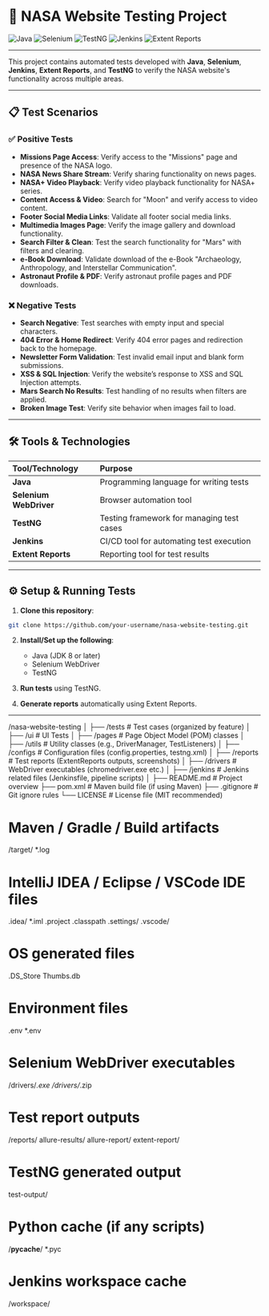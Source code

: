 # 🚀 NASA Website Testing Project

![Java](https://img.shields.io/badge/Java-ED8B00?style=for-the-badge&logo=java&logoColor=white)
![Selenium](https://img.shields.io/badge/Selenium-43B02A?style=for-the-badge&logo=selenium&logoColor=white)
![TestNG](https://img.shields.io/badge/TestNG-FF6347?style=for-the-badge&logo=apache&logoColor=white)
![Jenkins](https://img.shields.io/badge/Jenkins-D24939?style=for-the-badge&logo=jenkins&logoColor=white)
![Extent Reports](https://img.shields.io/badge/Extent_Reports-006400?style=for-the-badge&logo=report&logoColor=white)

---

This project contains automated tests developed with **Java**, **Selenium**, **Jenkins**, **Extent Reports**, and **TestNG** to verify the NASA website's functionality across multiple areas.

---

## 📋 Test Scenarios

### ✅ Positive Tests
- **Missions Page Access**: Verify access to the "Missions" page and presence of the NASA logo.
- **NASA News Share Stream**: Verify sharing functionality on news pages.
- **NASA+ Video Playback**: Verify video playback functionality for NASA+ series.
- **Content Access & Video**: Search for "Moon" and verify access to video content.
- **Footer Social Media Links**: Validate all footer social media links.
- **Multimedia Images Page**: Verify the image gallery and download functionality.
- **Search Filter & Clean**: Test the search functionality for "Mars" with filters and clearing.
- **e-Book Download**: Validate download of the e-Book "Archaeology, Anthropology, and Interstellar Communication".
- **Astronaut Profile & PDF**: Verify astronaut profile pages and PDF downloads.

### ❌ Negative Tests
- **Search Negative**: Test searches with empty input and special characters.
- **404 Error & Home Redirect**: Verify 404 error pages and redirection back to the homepage.
- **Newsletter Form Validation**: Test invalid email input and blank form submissions.
- **XSS & SQL Injection**: Verify the website’s response to XSS and SQL Injection attempts.
- **Mars Search No Results**: Test handling of no results when filters are applied.
- **Broken Image Test**: Verify site behavior when images fail to load.

---

## 🛠 Tools & Technologies

| Tool/Technology | Purpose |
| :-------------- | :------ |
| **Java**         | Programming language for writing tests |
| **Selenium WebDriver** | Browser automation tool |
| **TestNG**       | Testing framework for managing test cases |
| **Jenkins**      | CI/CD tool for automating test execution |
| **Extent Reports** | Reporting tool for test results |

---

## ⚙️ Setup & Running Tests

1. **Clone this repository**:

```bash
git clone https://github.com/your-username/nasa-website-testing.git
```

2. **Install/Set up the following**:
   - Java (JDK 8 or later)
   - Selenium WebDriver
   - TestNG

3. **Run tests** using TestNG.

4. **Generate reports** automatically using Extent Reports.

---

/nasa-website-testing
│
├── /tests              # Test cases (organized by feature)
│   ├── /ui             # UI Tests
│
├── /pages              # Page Object Model (POM) classes
│
├── /utils              # Utility classes (e.g., DriverManager, TestListeners)
│
├── /configs            # Configuration files (config.properties, testng.xml)
│
├── /reports            # Test reports (ExtentReports outputs, screenshots)
│
├── /drivers            # WebDriver executables (chromedriver.exe etc.)
│
├── /jenkins            # Jenkins related files (Jenkinsfile, pipeline scripts)
│
├── README.md           # Project overview
├── pom.xml             # Maven build file (if using Maven)
├── .gitignore          # Git ignore rules
└── LICENSE             # License file (MIT recommended)


# Maven / Gradle / Build artifacts
/target/
*.log

# IntelliJ IDEA / Eclipse / VSCode IDE files
.idea/
*.iml
.project
.classpath
.settings/
.vscode/

# OS generated files
.DS_Store
Thumbs.db

# Environment files
.env
*.env

# Selenium WebDriver executables
/drivers/*.exe
/drivers/*.zip

# Test report outputs
/reports/
allure-results/
allure-report/
extent-report/

# TestNG generated output
test-output/

# Python cache (if any scripts)
/__pycache__/
*.pyc

# Jenkins workspace cache
/workspace/


